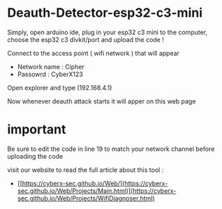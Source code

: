 # Deauth-Detector-esp32-c3-mini

Simply, open arduino ide, plug in your esp32 c3 mini to the computer, choose the esp32 c3 divkit/port and upload the code !

Connect to the access point ( wifi network ) that will appear
- Network name : Cipher
- Passowrd : CyberX123

Open explorer and type (192.168.4.1)

Now whenever deauth attack starts it will apper on this web page

# important 

Be sure to edit the code in line 19 to match your network channel before uploading the code

visit our website to read the full article about this tool :

- [[https://cyberx-sec.github.io/Web/](https://cyberx-sec.github.io/Web/Projects/Main.html)](https://cyberx-sec.github.io/Web/Projects/WifiDiagnoser.html)
